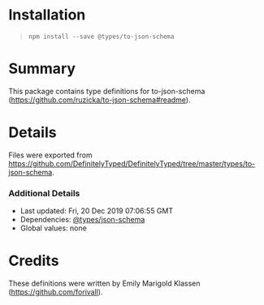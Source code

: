 # Installation
> `npm install --save @types/to-json-schema`

# Summary
This package contains type definitions for to-json-schema (https://github.com/ruzicka/to-json-schema#readme).

# Details
Files were exported from https://github.com/DefinitelyTyped/DefinitelyTyped/tree/master/types/to-json-schema.

### Additional Details
 * Last updated: Fri, 20 Dec 2019 07:06:55 GMT
 * Dependencies: [@types/json-schema](https://npmjs.com/package/@types/json-schema)
 * Global values: none

# Credits
These definitions were written by Emily Marigold Klassen (https://github.com/forivall).
